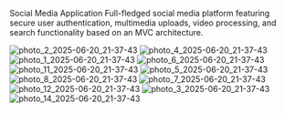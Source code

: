 
Social Media Application
Full-fledged social media platform featuring secure user authentication, multimedia uploads, video processing, and search functionality based on an MVC architecture.

![photo_2_2025-06-20_21-37-43](https://github.com/user-attachments/assets/596ae689-9184-4644-b8bc-9bae520dd068)
![photo_4_2025-06-20_21-37-43](https://github.com/user-attachments/assets/aa8ed8fb-811d-4242-a0d9-7f0199c1cb6e)
![photo_1_2025-06-20_21-37-43](https://github.com/user-attachments/assets/0d07985b-f615-4af6-8c5c-b9876f6522ad)
![photo_6_2025-06-20_21-37-43](https://github.com/user-attachments/assets/f1ef0195-cd1a-4445-a6c5-9c82c1ce32a8)
![photo_11_2025-06-20_21-37-43](https://github.com/user-attachments/assets/b966d5f9-0579-4b84-bc77-f3acd412e572)
![photo_5_2025-06-20_21-37-43](https://github.com/user-attachments/assets/60083137-e622-42f4-897a-d32ac693044f)
![photo_8_2025-06-20_21-37-43](https://github.com/user-attachments/assets/10c8bfea-0f14-4893-b73a-6a0dd1c7a68f)
![photo_7_2025-06-20_21-37-43](https://github.com/user-attachments/assets/41fe7782-b6e0-4768-a38e-2570976cbd93)
![photo_12_2025-06-20_21-37-43](https://github.com/user-attachments/assets/894c235e-cf3e-4671-b45d-4ab0b10c9864)
![photo_3_2025-06-20_21-37-43](https://github.com/user-attachments/assets/cd1e2426-46e0-49e6-8263-81187531e97a)
![photo_14_2025-06-20_21-37-43](https://github.com/user-attachments/assets/74360133-ef82-4b00-9bc3-036c5f797ce1)

